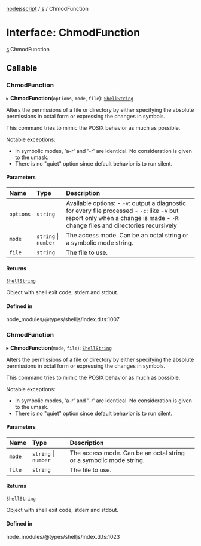[nodejsscript](../README.md) / [s](../modules/s.md) / ChmodFunction

# Interface: ChmodFunction

[s](../modules/s.md).ChmodFunction

## Callable

### ChmodFunction

▸ **ChmodFunction**(`options`, `mode`, `file`): [`ShellString`](../modules/s.md#shellstring-1)

Alters the permissions of a file or directory by either specifying the absolute
permissions in octal form or expressing the changes in symbols.

This command tries to mimic the POSIX behavior as much as possible.

Notable exceptions:
- In symbolic modes, 'a-r' and '-r' are identical. No consideration is given to the umask.
- There is no "quiet" option since default behavior is to run silent.

#### Parameters

| Name | Type | Description |
| :------ | :------ | :------ |
| `options` | `string` | Available options:        - `-v`: output a diagnostic for every file processed        - `-c`: like -v but report only when a change is made        - `-R`: change files and directories recursively |
| `mode` | `string` \| `number` | The access mode. Can be an octal string or a symbolic mode string. |
| `file` | `string` | The file to use. |

#### Returns

[`ShellString`](../modules/s.md#shellstring-1)

Object with shell exit code, stderr and stdout.

#### Defined in

node_modules/@types/shelljs/index.d.ts:1007

### ChmodFunction

▸ **ChmodFunction**(`mode`, `file`): [`ShellString`](../modules/s.md#shellstring-1)

Alters the permissions of a file or directory by either specifying the absolute
permissions in octal form or expressing the changes in symbols.

This command tries to mimic the POSIX behavior as much as possible.

Notable exceptions:
- In symbolic modes, 'a-r' and '-r' are identical. No consideration is given to the umask.
- There is no "quiet" option since default behavior is to run silent.

#### Parameters

| Name | Type | Description |
| :------ | :------ | :------ |
| `mode` | `string` \| `number` | The access mode. Can be an octal string or a symbolic mode string. |
| `file` | `string` | The file to use. |

#### Returns

[`ShellString`](../modules/s.md#shellstring-1)

Object with shell exit code, stderr and stdout.

#### Defined in

node_modules/@types/shelljs/index.d.ts:1023
